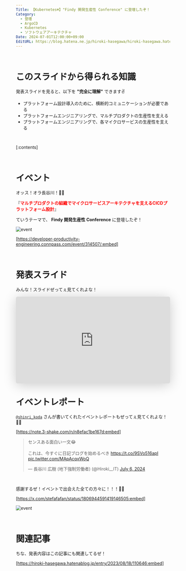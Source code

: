 ```yaml
---
Title: 【Kubernetes☸️】"Findy 開発生産性 Conference" に登壇したぞ！
Category:
  - 登壇
  - ArgoCD
  - Kubernetes
  - ソフトウェアアーキテクチャ
Date: 2024-07-01T12:00:00+09:00
EditURL: https://blog.hatena.ne.jp/hiroki-hasegawa/hiroki-hasegawa.hatenablog.jp/atom/entry/6801883189122191793
---
```


<br>

# このスライドから得られる知識

発表スライドを見ると、以下を **"完全に理解"** できます✌️

- プラットフォーム設計導入のために、横断的コミュニケーションが必要である
- プラットフォームエンジニアリングで、マルチプロダクトの生産性を支える
- プラットフォームエンジニアリングで、各マイクロサービスの生産性を支える

<br>

[:contents]

<br>

# イベント

オッス！オラ長谷川！✋🏻

『**<font color="#FF0000">マルチプロダクトの組織でマイクロサービスアーキテクチャを支えるCICDプラットフォーム設計</font>**』

ていうテーマで、 **Findy 開発生産性 Conference** に登壇したぞ！

![event](https://raw.githubusercontent.com/hiroki-it/hatenablog/release/entry/dist/entry/2024/07/01/event.png)

[https://developer-productivity-engineering.connpass.com/event/314507/:embed]

<br>

# 発表スライド

みんな！スライドぜってぇ見てくれよな！

<iframe class="speakerdeck-iframe" frameborder="0" src="https://speakerdeck.com/player/141c5e8a90ef419caa71b2acaad14fb7" title="♾️ マルチプロダクトの組織でマイクロサービスアーキテクチャを支えるCICDプラットフォーム設計" allowfullscreen="true" style="border: 0px; background: padding-box padding-box rgba(0, 0, 0, 0.1); margin: 0px; padding: 0px; border-radius: 6px; box-shadow: rgba(0, 0, 0, 0.2) 0px 5px 40px; width: 100%; height: auto; aspect-ratio: 560 / 315;" data-ratio="1.7777777777777777"></iframe>

<br>

# イベントレポート

[`@shinri_koda`](https://x.com/shinri_koda) さんが書いてくれたイベントレポートもぜってぇ見てくれよな！✊🏻

[https://note.3-shake.com/n/n8efac1be167d:embed]

<blockquote class="twitter-tweet tw-align-center" data-width="300"><p lang="ja" dir="ltr">センスある面白い一文😂<br><br>これは、今すぐに日記ブログを始めるべき <a href="https://t.co/9SVo516apI">https://t.co/9SVo516apI</a> <a href="https://t.co/MApAcqxWoQ">pic.twitter.com/MApAcqxWoQ</a></p>&mdash; 長谷川 広樹 (地下強制労働者) (@Hiroki__IT) <a href="https://twitter.com/Hiroki__IT/status/1809497388651798989?ref_src=twsrc%5Etfw">July 6, 2024</a></blockquote> <script async src="https://platform.twitter.com/widgets.js" charset="utf-8"></script>

<br>

感謝するぜ！イベントで出会えた全ての方々に！！！🫶🏻

[https://x.com/stefafafan/status/1806944591419146505:embed]

![event](https://raw.githubusercontent.com/hiroki-it/hatenablog/release/entry/dist/entry/2024/07/01/toudanshita_sre_desu.png)

<br>

# 関連記事

ちな、発表内容はこの記事にも関連してるぜ！

[https://hiroki-hasegawa.hatenablog.jp/entry/2023/08/18/110646:embed]

<br>
